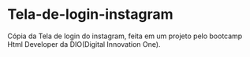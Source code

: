# Tela-de-login-instagram
Cópia da Tela de login do instagram, feita em um projeto pelo bootcamp Html Developer da DIO(Digital Innovation One).
